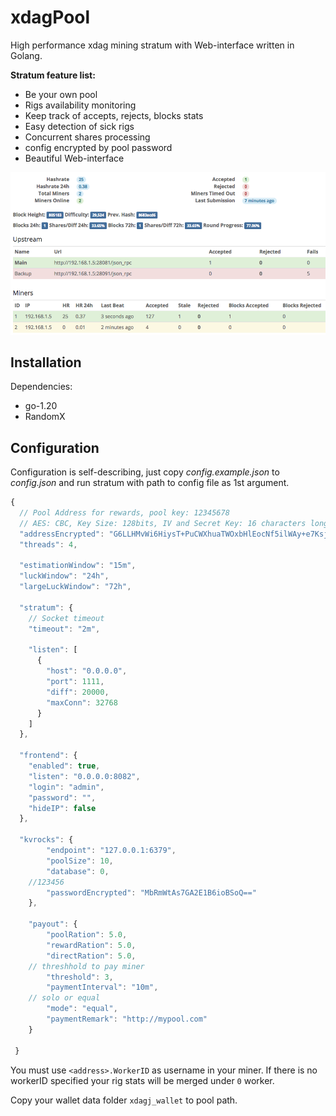 # xdagPool

High performance xdag mining stratum with Web-interface written in Golang.

**Stratum feature list:**

* Be your own pool
* Rigs availability monitoring
* Keep track of accepts, rejects, blocks stats
* Easy detection of sick rigs
* Concurrent shares processing
* config encrypted by pool password
* Beautiful Web-interface

![](screenshot.png)

## Installation

Dependencies:

  * go-1.20
  * RandomX


<!-- ### Linux

Use Ubuntu 16.04 LTS.

    sudo apt-get install libssl-dev
    sudo apt-get install git cmake build-essential pkg-config libboost-all-dev libreadline-dev doxygen libsodium-dev libzmq5-dev
    sudo apt-get install liblmdb-dev libevent-dev libjson-c-dev uuid-dev

Use Ubuntu 18.04 LTS.

    sudo apt-get install libssl1.0-dev
    sudo apt-get install git cmake build-essential pkg-config libboost-all-dev libreadline-dev doxygen libsodium-dev libzmq5-dev 
    sudo apt-get install liblmdb-dev libevent-dev libjson-c-dev uuid-dev


Compile Monero source (with shared libraries option):

    git clone --recursive https://github.com/monero-project/monero.git
    cd monero
    git checkout tags/v0.17.0.0 -b v0.17.0.0
    cmake -DBUILD_SHARED_LIBS=1 -DMANUAL_SUBMODULES=1 .
    make

Install Golang and required packages:

    sudo apt install software-properties-common
    sudo add-apt-repository ppa:longsleep/golang-backports
    sudo apt-get update
    sudo apt-get install golang-go

Clone:

    git clone https://github.com/XDagger/xdagpool.git
    cd xmrpool

Build stratum:

    export MONERO_DIR=[path_of_monero] 
    cmake .
    make
    make -f Makefile_build_info

`MONERO_DIR=/path/to/monero` is optional, not needed if both `monero` and `xmrpool` is in the same directory like `/opt/src/`. By default make will search for monero libraries in `../monero`. You can just run `cmake .`.

### Mac OS X

Compile Monero source:

    git clone --recursive https://github.com/monero-project/monero.git
    cd monero
    git checkout tags/v0.17.0.0 -b v0.17.0.0
    cmake .
    make

Install Golang and required packages:

    brew update && brew install go

Clone stratum:

    git clone https://github.com/XDagger/xdagpool.git
    cd xmrpool

Build stratum:

    MONERO_DIR=[path_of_monero]  
    cmake .
    make
    make -f Makefile_build_info

### Running Stratum

    ./build/bin/xmrpool config.json

If you need to bind to privileged ports and don't want to run from `root`:

    sudo apt-get install libcap2-bin
    sudo setcap 'cap_net_bind_service=+ep' /path/to/xmrpool -->

## Configuration

Configuration is self-describing, just copy *config.example.json* to *config.json* and run stratum with path to config file as 1st argument.

```javascript
{
  // Pool Address for rewards, pool key: 12345678
  // AES: CBC, Key Size: 128bits, IV and Secret Key: 16 characters long( add '*' if length not enough)
  "addressEncrypted": "G6LLHMvWi6HiysT+PuCWXhuaTWOxbHlEocNf5ilWAy+e7KsjAGPVOu1PBgIxxeFD",
  "threads": 4,

  "estimationWindow": "15m",
  "luckWindow": "24h",
  "largeLuckWindow": "72h",

  "stratum": {
    // Socket timeout
    "timeout": "2m",

    "listen": [
      {
        "host": "0.0.0.0",
        "port": 1111,
        "diff": 20000,
        "maxConn": 32768
      }
    ]
  },

  "frontend": {
    "enabled": true,
    "listen": "0.0.0.0:8082",
    "login": "admin",
    "password": "",
    "hideIP": false
  },

  "kvrocks": {
		"endpoint": "127.0.0.1:6379",
		"poolSize": 10,
		"database": 0,
    //123456
		"passwordEncrypted": "MbRmWtAs7GA2E1B6ioBSoQ=="
	},

	"payout": {
		"poolRation": 5.0,
		"rewardRation": 5.0,
		"directRation": 5.0,
    // threshhold to pay miner
		"threshold": 3,
		"paymentInterval": "10m",
    // solo or equal
		"mode": "equal",
		"paymentRemark": "http://mypool.com"
	}

 }
```

You must use ``<address>.WorkerID`` as username in your miner. If there is no workerID specified your rig stats will be merged under `0` worker. 

Copy your wallet data folder ``xdagj_wallet`` to pool path.